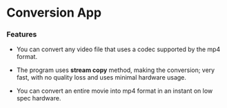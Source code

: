# Conversion App

### Features

-  You can convert any video file that uses a codec supported by the mp4 format.

-  The program uses **stream copy** method, making the conversion; very fast, with no quality loss and uses minimal hardware usage.

-  You can convert an entire movie into mp4 format in an instant on low spec hardware.

